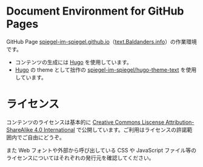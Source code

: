 # Document Environment for GitHub Pages

GitHub Page [spiegel-im-spiegel.github.io](https://github.com/spiegel-im-spiegel/spiegel-im-spiegel.github.io)（[text.Baldanders.info](http://text.baldanders.info/)）の作業環境です。

- コンテンツの生成には [Hugo](https://gohugo.io/) を使用しています。
- [Hugo](https://gohugo.io/) の theme として拙作の [spiegel-im-spiegel/hugo-theme-text](https://github.com/spiegel-im-spiegel/hugo-theme-text) を使用しています。

# ライセンス

コンテンツのライセンスは基本的に [Creative Commons Liscense Attribution-ShareAlike 4.0 International](http://creativecommons.org/licenses/by-sa/4.0/) で公開しています。ご利用はライセンスの許諾範囲内でご自由にどうぞ。

また Web フォントや外部から呼び出している CSS や JavaScript ファイル等のライセンスについてはそれぞれの発行元を確認してください。
